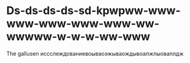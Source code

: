 # Ds-ds-ds-ds-sd-kpwpww-www-www-www-www-www-ww-wwwww-w-w-w-ww-www
The gallusen иссслеждованиевоываоэжываождывоапжлыоваплдж
